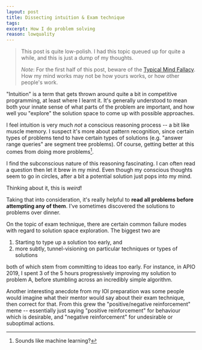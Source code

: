 ```yaml
---
layout: post
title: Dissecting intuition & Exam technique
tags:
excerpt: How I do problem solving
reason: lowquality
---
```


> This post is quite low-polish. I had this topic queued up for quite a while, and this is just a dump of my thoughts.
>
> *Note*: For the first half of this post, beware of the [Typical Mind Fallacy](https://www.lesswrong.com/tag/typical-mind-fallacy). How my mind works may not be how yours works, or how other people's work.

"Intuition" is a term that gets thrown around quite a bit in competitive programming, at least where I learnt it. It's generally understood to mean both your innate sense of what parts of the problem are important, and how well you "explore" the solution space to come up with possible approaches.

<!--more-->

I feel intuition is very much *not* a conscious reasoning process -- a bit like muscle memory. I suspect it's more about pattern recognition, since certain types of problems tend to have certain types of solutions (e.g. "answer range queries" are segment tree problems). Of course, getting better at this comes from doing more problems[^1].

[^1]: Sounds like machine learning?

I find the subconscious nature of this reasoning fascinating. I can often read a question then let it brew in my mind. Even though my conscious thoughts seem to go in circles, after a bit a potential solution just pops into my mind.

Thinking about it, this is *weird*!

Taking that into consideration, it's really helpful to **read all problems before attempting any of them**. I've sometimes discovered the solutions to problems over dinner.

On the topic of exam technique, there are certain common failure modes with regard to solution space exploration. The biggest two are

1. Starting to type up a solution too early, and
2. more subtly, tunnel-visioning on particular techniques or types of solutions

both of which stem from committing to ideas too early. For instance, in APIO 2019, I spent 3 of the 5 hours progressively improving my solution to problem A, before stumbling across an incredibly simple algorithm.

Another interesting anecdote from my IOI preparation was some people would imagine what their mentor would say about their exam technique, then correct for that. From this grew the "positive/negative reinforcement" meme -- essentially just saying "positive reinforcement" for behaviour which is desirable, and "negative reinforcement" for undesirable or suboptimal actions.
